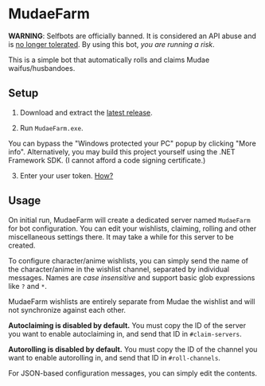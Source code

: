 # MudaeFarm

**WARNING**: Selfbots are officially banned. It is considered an API abuse and is [no longer tolerated](https://support.discordapp.com/hc/en-us/articles/115002192352-Automated-user-accounts-self-bots-). By using this bot, *you are running a risk*.

This is a simple bot that automatically rolls and claims Mudae waifus/husbandoes.

## Setup

1. Download and extract the [latest release](https://github.com/chiyadev/MudaeFarm/releases/latest/download/MudaeFarm.zip).

2. Run `MudaeFarm.exe`.

You can bypass the "Windows protected your PC" popup by clicking "More info". Alternatively, you may build this project yourself using the .NET Framework SDK. (I cannot afford a code signing certificate.)

3. Enter your user token. [How?](https://github.com/chiyadev/MudaeFarm/blob/master/User%20tokens.md)

## Usage

On initial run, MudaeFarm will create a dedicated server named `MudaeFarm` for bot configuration. You can edit your wishlists, claiming, rolling and other miscellaneous settings there. It may take a while for this server to be created.

To configure character/anime wishlists, you can simply send the name of the character/anime in the wishlist channel, separated by individual messages. Names are *case insensitive* and support basic glob expressions like `?` and `*`.

MudaeFarm wishlists are entirely separate from Mudae the wishlist and will not synchronize against each other.

**Autoclaiming is disabled by default.** You must copy the ID of the server you want to enable autoclaiming in, and send that ID in `#claim-servers`.

**Autorolling is disabled by default.** You must copy the ID of the channel you want to enable autorolling in, and send that ID in `#roll-channels`.

For JSON-based configuration messages, you can simply edit the contents.
